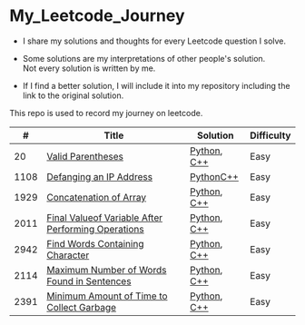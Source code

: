 # My_Leetcode_Journey
- I share my solutions and thoughts for every Leetcode question I solve.  

- Some solutions are my interpretations of other people's solution.  
Not every solution is written by me.  
- If I find a better solution, I will include it into my repository including the link to the original solution. 
 
This repo is used to record my journey on leetcode.

| # | Title | Solution | Difficulty |
|---| ----- | -------- | ---------- |
|20|[Valid Parentheses](https://leetcode.com/problems/valid-parentheses/description/)|[Python](./Algorithms/Python/Valid_Parentheses/), [C++](./Algorithms/C++/Valid_Parentheses/)|Easy|
|1108|[Defanging an IP Address](https://leetcode.com/problems/defanging-an-ip-address/description/)|[Python](./Algorithms/Python/Defanging_an_IP_Address/)[C++](./Algorithms/C++/Defanging_an_IP_Address/)|Easy|
|1929|[Concatenation of Array](https://leetcode.com/problems/concatenation-of-array/description/)|[Python](./Algorithms/Python/Concatenation_of_Array/), [C++](./Algorithms/C++/Concatenation_of_Array/)|Easy|
|2011|[Final Valueof Variable After Performing Operations](https://leetcode.com/problems/final-value-of-variable-after-performing-operations/description/)|[Python](./Algorithms/Python/Final_Valueof_Variable_After_Performing_Operations/), [C++](./Algorithms/C++/Final_Valueof_Variable_After_Performing_Operations/)|Easy|
|2942|[Find Words Containing Character](https://leetcode.com/problems/find-words-containing-character/description/)|[Python](./Algorithms/Python/Find_Words_Containing_Character/), [C++](./Algorithms/C++/Find_Words_Containing_Character/)|Easy|
|2114|[Maximum Number of Words Found in Sentences](https://leetcode.com/problems/maximum-number-of-words-found-in-sentences/description/)|[Python](./Algorithms/Python/Maximum_Number_of_Words_Found_in_Sentences/), [C++](./Algorithms/C++/Maximum_Number_of_Words_Found_in_Sentences/)|Easy|
|2391|[Minimum Amount of Time to Collect Garbage](https://leetcode.com/problems/minimum-amount-of-time-to-collect-garbage/description/)|[Python](./Algorithms/Python/Minimum_Amount_of_Time_to_Collect_Garbage/), [C++](./Algorithms/C++/Minimum_Amount_of_Time_to_Collect_Garbage/)|Easy|
